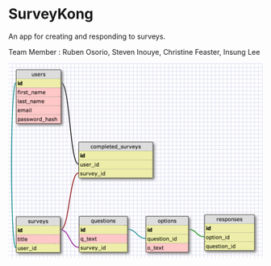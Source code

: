 SurveyKong
==========

An app for creating and responding to surveys.

Team Member : Ruben Osorio, Steven Inouye, Christine Feaster, Insung Lee


![db schema](schema_first.png)
